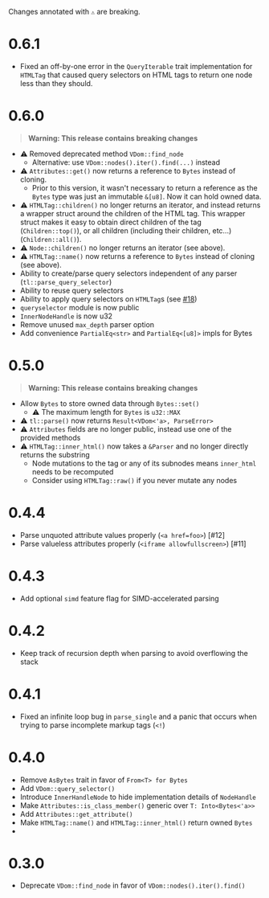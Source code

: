 Changes annotated with `⚠` are breaking.

# 0.6.1
- Fixed an off-by-one error in the `QueryIterable` trait implementation for `HTMLTag` that caused query selectors on HTML tags to return one node less than they should.

# 0.6.0
> **Warning: This release contains breaking changes**
- ⚠ Removed deprecated method `VDom::find_node`
    - Alternative: use `VDom::nodes().iter().find(...)` instead
- ⚠ `Attributes::get()` now returns a reference to `Bytes` instead of cloning.
    - Prior to this version, it wasn't necessary to return a reference as the
      `Bytes` type was just an immutable `&[u8]`. Now it can hold owned data.
- ⚠ `HTMLTag::children()` no longer returns an iterator, and instead returns a wrapper struct around the children of the HTML tag.
    This wrapper struct makes it easy to obtain direct children of the tag (`Children::top()`),
    or all children (including their children, etc...) (`Children::all()`).
- ⚠ `Node::children()` no longer returns an iterator (see above).
- ⚠ `HTMLTag::name()` now returns a reference to `Bytes` instead of cloning (see above).
- Ability to create/parse query selectors independent of any parser (`tl::parse_query_selector`)
- Ability to reuse query selectors
- Ability to apply query selectors on `HTMLTag`s (see [#18](https://github.com/y21/tl/issues/18))
- `queryselector` module is now public
- `InnerNodeHandle` is now u32
- Remove unused `max_depth` parser option
- Add convenience `PartialEq<str>` and `PartialEq<[u8]>` impls for Bytes


# 0.5.0
> **Warning: This release contains breaking changes**
- Allow `Bytes` to store owned data through `Bytes::set()`
    - ⚠ The maximum length for `Bytes` is `u32::MAX`
- ⚠ `tl::parse()` now returns `Result<VDom<'a>, ParseError>`
- ⚠ `Attributes` fields are no longer public, instead use one of the provided methods
- ⚠ `HTMLTag::inner_html()` now takes a `&Parser` and no longer directly returns the substring
    - Node mutations to the tag or any of its subnodes means `inner_html` needs to be recomputed
    - Consider using `HTMLTag::raw()` if you never mutate any nodes

# 0.4.4
- Parse unquoted attribute values properly (`<a href=foo>`) [#12]
- Parse valueless attributes properly (`<iframe allowfullscreen>`) [#11]

# 0.4.3
- Add optional `simd` feature flag for SIMD-accelerated parsing

# 0.4.2
- Keep track of recursion depth when parsing to avoid overflowing the stack

# 0.4.1
- Fixed an infinite loop bug in `parse_single` and a panic that occurs when trying to parse incomplete markup tags (`<!`)

# 0.4.0
- Remove `AsBytes` trait in favor of `From<T> for Bytes`
- Add `VDom::query_selector()`
- Introduce `InnerHandleNode` to hide implementation details of `NodeHandle`
- Make `Attributes::is_class_member()` generic over `T: Into<Bytes<'a>>`
- Add `Attributes::get_attribute()`
- Make `HTMLTag::name()` and `HTMLTag::inner_html()` return owned `Bytes`
- 

# 0.3.0
- Deprecate `VDom::find_node` in favor of `VDom::nodes().iter().find()`
